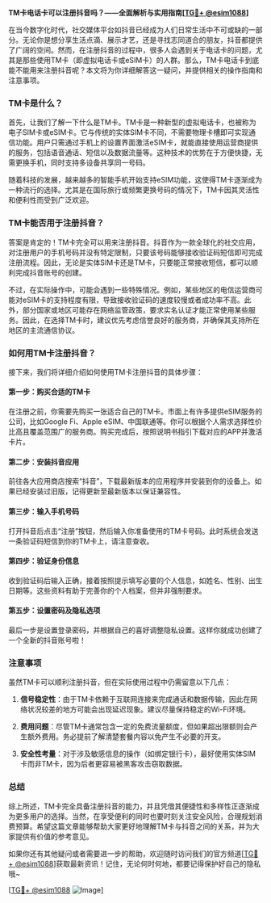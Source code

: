 **TM卡电话卡可以注册抖音吗？——全面解析与实用指南[[TG💪+ @esim1088](https://t.me/s/esim1088)]**

在当今数字化时代，社交媒体平台如抖音已经成为人们日常生活中不可或缺的一部分。无论你是想分享生活点滴、展示才艺，还是寻找志同道合的朋友，抖音都提供了广阔的空间。然而，在注册抖音的过程中，很多人会遇到关于电话卡的问题，尤其是那些使用TM卡（即虚拟电话卡或eSIM卡）的人群。那么，TM卡电话卡到底能不能用来注册抖音呢？本文将为你详细解答这一疑问，并提供相关的操作指南和注意事项。

### TM卡是什么？

首先，让我们了解一下什么是TM卡。TM卡是一种新型的虚拟电话卡，也被称为电子SIM卡或eSIM卡。它与传统的实体SIM卡不同，不需要物理卡槽即可实现通信功能。用户只需通过手机上的设置界面激活eSIM卡，就能直接使用运营商提供的服务，包括语音通话、短信以及数据流量等。这种技术的优势在于方便快捷，无需更换手机，同时支持多设备共享同一号码。

随着科技的发展，越来越多的智能手机开始支持eSIM功能，这使得TM卡逐渐成为一种流行的选择。尤其是在国际旅行或频繁更换号码的情况下，TM卡因其灵活性和便利性而受到广泛欢迎。

### TM卡能否用于注册抖音？

答案是肯定的！TM卡完全可以用来注册抖音。抖音作为一款全球化的社交应用，对注册用户的手机号码并没有特定限制，只要该号码能够接收验证码短信即可完成注册流程。因此，无论是实体SIM卡还是TM卡，只要能正常接收短信，都可以顺利完成抖音账号的创建。

不过，在实际操作中，可能会遇到一些特殊情况。例如，某些地区的电信运营商可能对eSIM卡的支持程度有限，导致接收验证码的速度较慢或者成功率不高。此外，部分国家或地区可能存在网络监管政策，要求实名认证才能正常使用某些服务。因此，在选择TM卡时，建议优先考虑信誉良好的服务商，并确保其支持所在地区的主流通信协议。

### 如何用TM卡注册抖音？

接下来，我们将详细介绍如何使用TM卡注册抖音的具体步骤：

#### 第一步：购买合适的TM卡
在注册之前，你需要先购买一张适合自己的TM卡。市面上有许多提供eSIM服务的公司，比如Google Fi、Apple eSIM、中国联通等。你可以根据个人需求选择性价比高且覆盖范围广的服务商。购买完成后，按照说明书指引下载对应的APP并激活卡片。

#### 第二步：安装抖音应用
前往各大应用商店搜索“抖音”，下载最新版本的应用程序并安装到你的设备上。如果已经安装过旧版，记得更新至最新版本以保证兼容性。

#### 第三步：输入手机号码
打开抖音后点击“注册”按钮，然后输入你准备使用的TM卡号码。此时系统会发送一条验证码短信到你的TM卡上，请注意查收。

#### 第四步：验证身份信息
收到验证码后输入正确，接着按照提示填写必要的个人信息，如姓名、性别、出生日期等。这些资料有助于完善你的个人档案，但并非强制要求。

#### 第五步：设置密码及隐私选项
最后一步是设置登录密码，并根据自己的喜好调整隐私设置。这样你就成功创建了一个全新的抖音账号啦！

### 注意事项

虽然TM卡可以顺利注册抖音，但在实际使用过程中仍需留意以下几点：

1. **信号稳定性**：由于TM卡依赖于互联网连接来完成通话和数据传输，因此在网络状况较差的地方可能会出现延迟现象。建议尽量保持稳定的Wi-Fi环境。
   
2. **费用问题**：尽管TM卡通常包含一定的免费流量额度，但如果超出限额则会产生额外费用。务必提前了解清楚套餐内容以免产生不必要的开支。

3. **安全性考量**：对于涉及敏感信息的操作（如绑定银行卡），最好使用实体SIM卡而非TM卡，因为后者更容易被黑客攻击窃取数据。

### 总结

综上所述，TM卡完全具备注册抖音的能力，并且凭借其便捷性和多样性正逐渐成为更多用户的选择。当然，在享受便利的同时也要时刻关注安全风险，合理规划消费预算。希望这篇文章能够帮助大家更好地理解TM卡与抖音之间的关系，并为大家提供有价值的参考意见。

如果你还有其他疑问或者需要进一步的帮助，欢迎随时访问我们的官方频道[[TG💪+ @esim1088](https://t.me/s/esim1088)]获取最新资讯！记住，无论何时何地，都要记得保护好自己的隐私哦~

[[TG💪+ @esim1088](https://t.me/s/esim1088) ![Image](https://i.postimg.cc/4NQfJmqS/Snipaste-2025-05-13-00-14-12.png)]